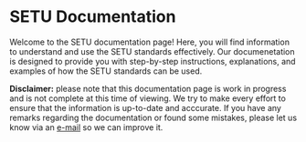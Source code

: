 # SETU Documentation

Welcome to the SETU documentation page! Here, you will find information to understand and use the SETU standards effectively. Our documenetation is designed to provide you with step-by-step instructions, explanations, and examples of how the SETU standards can be used.

**Disclaimer:** please note that this documentation page is work in progress and is not complete at this time of viewing. We try to make every effort to ensure that the information is up-to-date and acccurate. If you have any remarks regarding the documentation or found some mistakes, please let us know via an [e-mail](mailto:helpdesk@setu.nl) so we can improve it. 
